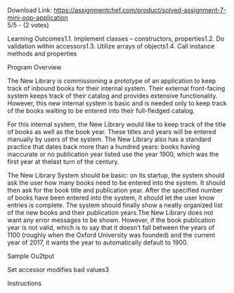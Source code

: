 Download Link: https://assignmentchef.com/product/solved-assignment-7-mini-oop-application
<br>
5/5 - (2 votes)

Learning Outcomes1.1. Implement classes – constructors, properties1.2. Do validation within accessors1.3. Utilize arrays of objects1.4. Call instance methods and properties



Program Overview

The New Library is commissioning a prototype of an application to keep track of inbound books for their internal system. Their external front-facing system keeps track of their catalog and provides extensive functionality. However, this new internal system is basic and is needed only to keep track of the books waiting to be entered into their full-fledged catalog.

For this internal system, the New Library would like to keep track of the title of books as well as the book year. These titles and years will be entered manually by users of the system. The New Library also has a standard practice that dates back more than a hundred years: books having inaccurate or no publication year listed use the year 1900, which was the first year at thelast turn of the century.

The New Library System should be basic: on its startup, the system should ask the user how many books need to be entered into the system. It should then ask for the book title and publication year. After the specified number of books have been entered into the system, it should let the user know entries is complete. The system should finally show a neatly organized list of the new books and their publication years.The New Library does not want any error messages to be shown. However, if the book publication year is not valid, which is to say that it doesn’t fall between the years of 1100 (roughly when the Oxford University was founded) and the current year of 2017, it wants the year to automatically default to 1900.

Sample Ou2tput

Set accessor modifies bad values3

Instructions